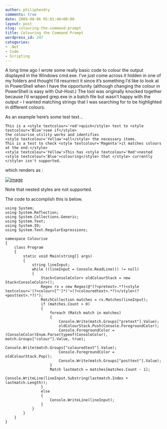 ```yaml
---
author: philiphendry
comments: true
date: 2009-08-06 05:01:46+00:00
layout: post
slug: colouring-the-command-prompt
title: Colouring the Command Prompt
wordpress_id: 247
categories:
- .Net
- Code
- Scripting
---
```


A long time ago I wrote some really basic code to colour the output displayed in the Windows cmd.exe. I’ve just come across it hidden in one of my folders and thought I’d resurrect it since it’s something I’d like to look at in PowerShell when I have the opportunity (although changing the colour in PowerShell is easy with Out-Host.) The tool was originally knocked together because I’d wrapped grep.exe in a batch file but wasn’t happy with the output – I wanted matching strings that I was searching for to be highlighted in different colours.

 

As an example here’s some test text…

 
    
    This is a <style textcolour='red'>quick</style> test to <style textcolour='Blue'>see if</style>
    the colourise utility works and identifies
    <style textcolour='Yellow'>all</style> the necessary items.
    This is a test to check <style textcolour='Magenta'>it matches colours at the end.</style>
    <style textcolour='Yellow'>This has <style textcolour='Red'>nested <style textcolour='Blue'>colouring</style> that </style> currently </style> isn't supported.



which renders as :

[![image](http://philiphendry.files.wordpress.com/2009/08/image_thumb.png)](http://philiphendry.files.wordpress.com/2009/08/image.png)

Note that nested styles are not supported.

The code to accomplish this is below.
    
```
using System;
using System.Reflection;
using System.Collections.Generic;
using System.Text;
using System.IO;
using System.Text.RegularExpressions;

namespace Colourise
{
    class Program
    {
        static void Main(string[] args)
        {
            string lineInput;
            while ((lineInput = Console.ReadLine()) != null)
            {
                Stack<ConsoleColor> oldColourStack = new Stack<ConsoleColor>();
                Regex rx = new Regex(@"(?<pretext>.*?)<style textcolour='(?<colour>[^']*)'>(?<colouredtext>.*?)</style>(?<posttext>.*?)");
                MatchCollection matches = rx.Matches(lineInput);
                if (matches.Count > 0)
                {
                    foreach (Match match in matches)
                    {
                        Console.Write(match.Groups["pretext"].Value);
                        oldColourStack.Push(Console.ForegroundColor);
                        Console.ForegroundColor = (ConsoleColor)Enum.Parse(typeof(ConsoleColor), match.Groups["colour"].Value, true);
                        Console.Write(match.Groups["colouredtext"].Value);
                        Console.ForegroundColor = oldColourStack.Pop();
                        Console.Write(match.Groups["posttext"].Value);
                    }
                    Match lastmatch = matches[matches.Count - 1];
                    Console.WriteLine(lineInput.Substring(lastmatch.Index + lastmatch.Length));
                }
                else
                {
                    Console.WriteLine(lineInput);
                }
            }
        }
    }
}
```